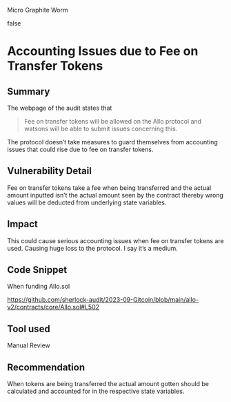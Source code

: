 Micro Graphite Worm

false

# Accounting Issues due to Fee on Transfer Tokens
## Summary
The webpage of the audit states that 
> Fee on transfer  tokens will be allowed on the Allo  protocol and watsons will be able to submit issues concerning this.

The protocol doesn’t take measures to guard themselves from accounting issues that could rise due to fee on transfer tokens. 
## Vulnerability Detail
Fee on transfer tokens take a fee when being transferred and the actual amount inputted isn’t the actual amount seen by the contract thereby wrong values will be deducted from underlying state variables.
## Impact
This could cause serious accounting issues when fee on transfer tokens are used. Causing huge loss to the protocol. I say it’s a medium.
## Code Snippet
When funding Allo.sol

https://github.com/sherlock-audit/2023-09-Gitcoin/blob/main/allo-v2/contracts/core/Allo.sol#L502

## Tool used

Manual Review

## Recommendation
When tokens are being transferred the actual amount gotten should be calculated and accounted for in the respective state variables.